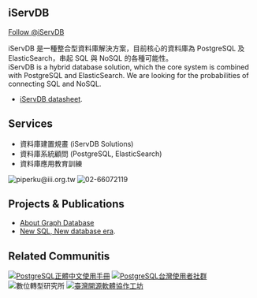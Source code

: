 ## iServDB 
<a href="https://twitter.com/iServDB" class="twitter-follow-button" data-show-count="false">Follow @iServDB</a><script async src="//platform.twitter.com/widgets.js" charset="utf-8"></script>

iServDB 是一種整合型資料庫解決方案，目前核心的資料庫為 PostgreSQL 及 ElasticSearch，串起 SQL 與 NoSQL 的各種可能性。<br/>
iServDB is a hybrid database solution, which the core system is combined with PostgreSQL and ElasticSearch. We are looking for the probabilities of connecting SQL and NoSQL.  

* [iServDB datasheet](https://www.gitbook.com/book/iservdb/iservdb).

## Services
* 資料庫建置規畫 (iServDB Solutions)
* 資料庫系統顧問 (PostgreSQL, ElasticSearch)
* 資料庫應用教育訓練

![piperku@iii.org.tw](https://img.shields.io/badge/piperku-%40iii.org.tw-blue.svg) ![02-66072119](https://img.shields.io/badge/古永忠-(02)66072119-brightgreen.svg)

## Projects & Publications
* [About Graph Database](https://www.gitbook.com/book/iservdb/about-graph-database)
* [New SQL, New database era](https://www.gitbook.com/book/iservdb/new-sql-new-database-era).

## Related Communitis
[![PostgreSQL正體中文使用手冊](https://img.shields.io/badge/%E6%AD%A3%E9%AB%94%E4%B8%AD%E6%96%87%E4%BD%BF%E7%94%A8%E6%89%8B%E5%86%8A-PostgreSQL-blue.svg)](https://www.gitbook.com/book/pgsql-tw/documents/details)
[![PostgreSQL台灣使用者社群](https://img.shields.io/badge/台灣使用者社群-PostgreSQL-blue.svg)](https://pgsql-tw.github.io)
![數位轉型研究所](https://img.shields.io/badge/數位轉型研究所-資策會-blue.svg)
[![臺灣開源軟體協作工坊](https://img.shields.io/badge/臺灣開源軟體協作工坊-TWOSS-orange.svg)](https://twoss.io/)
